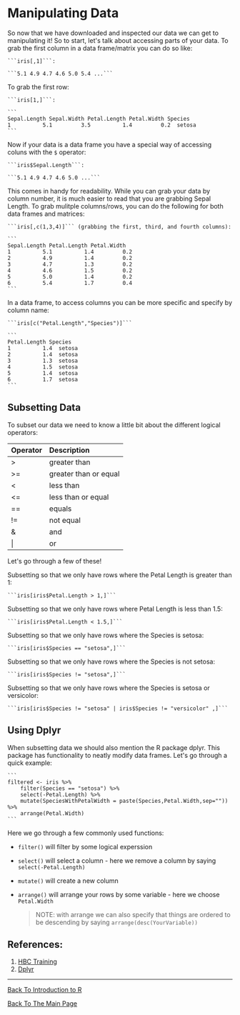 # Manipulating Data

So now that we have downloaded and inspected our data we can get to manipulating it! So to start, let's talk about accessing parts of your data. To grab the first column in a data frame/matrix you can do so like:

    ```iris[,1]```:

    ```5.1 4.9 4.7 4.6 5.0 5.4 ...```

To grab the first row:

    ```iris[1,]```:

    ```
    Sepal.Length Sepal.Width Petal.Length Petal.Width Species
    1          5.1         3.5          1.4         0.2  setosa
    ```

Now if your data is a data frame you have a special way of accessing coluns with the ```$``` operator:

    ```iris$Sepal.Length```:

    ```5.1 4.9 4.7 4.6 5.0 ...```

This comes in handy for readability. While you can grab your data by column number, it is much easier to read that you are grabbing Sepal Length. To grab mulitple columns/rows, you can do the following for both data frames and matrices:

    ```iris[,c(1,3,4)]``` (grabbing the first, third, and fourth columns):

    ```
    Sepal.Length Petal.Length Petal.Width
    1          5.1          1.4         0.2
    2          4.9          1.4         0.2
    3          4.7          1.3         0.2
    4          4.6          1.5         0.2
    5          5.0          1.4         0.2
    6          5.4          1.7         0.4
    ```

In a data frame, to access columns you can be more specific and specify by column name:

    ```iris[c("Petal.Length","Species")]```

    ```
    Petal.Length Species
    1          1.4  setosa
    2          1.4  setosa
    3          1.3  setosa
    4          1.5  setosa
    5          1.4  setosa
    6          1.7  setosa
    ```

## Subsetting Data

To subset our data we need to know a little bit about the different logical operators:

| Operator | Description |
:-------|:-----|
| > | greater than | 
| >= | greater than or equal |
| < | less than |
| <= | less than or equal |
| == | equals | 
| != | not equal |
| & | and |
| \| | or|

Let's go through a few of these!

Subsetting so that we only have rows where the Petal Length is greater than 1:

    ```iris[iris$Petal.Length > 1,]```

Subsetting so that we only have rows where Petal Length is less than 1.5:

    ```iris[iris$Petal.Length < 1.5,]```

Subsetting so that we only have rows where the Species is setosa:

    ```iris[iris$Species == "setosa",]```

Subsetting so that we only have rows where the Species is not setosa:

    ```iris[iris$Species != "setosa",]```

Subsetting so that we only have rows where the Species is setosa or versicolor:

    ```iris[iris$Species != "setosa" | iris$Species != "versicolor" ,]```

## Using Dplyr

When subsetting data we should also mention the R package dplyr. This package has functionality to neatly modify data frames. Let's go through a quick example:

    ```
    filtered <- iris %>%
        filter(Species == "setosa") %>%
        select(-Petal.Length) %>%
        mutate(SpeciesWithPetalWidth = paste(Species,Petal.Width,sep="")) %>%
        arrange(Petal.Width)
    ```

Here we go through a few commonly used functions:

  * ```filter()``` will filter by some logical experssion
  * ```select()``` will select a column - here we remove a column by saying ```select(-Petal.Length)```
  * ```mutate()``` will create a new column
  * ```arrange()``` will arrange your rows by some variable - here we choose ```Petal.Width```
    
    > NOTE:  with arrange we can also specify that things are ordered to be descending by saying ```arrange(desc(YourVariable))```
 
 
## References:

1. [HBC Training](https://hbctraining.github.io/Intro-to-R-flipped/lessons/05_introR-data-wrangling.html)
2. [Dplyr](https://dplyr.tidyverse.org/)

_________________________________________________________________________________________________________________________________________________________________________________


[Back To Introduction to R](../IntroToR.md)

[Back To The Main Page](../../index.md)
